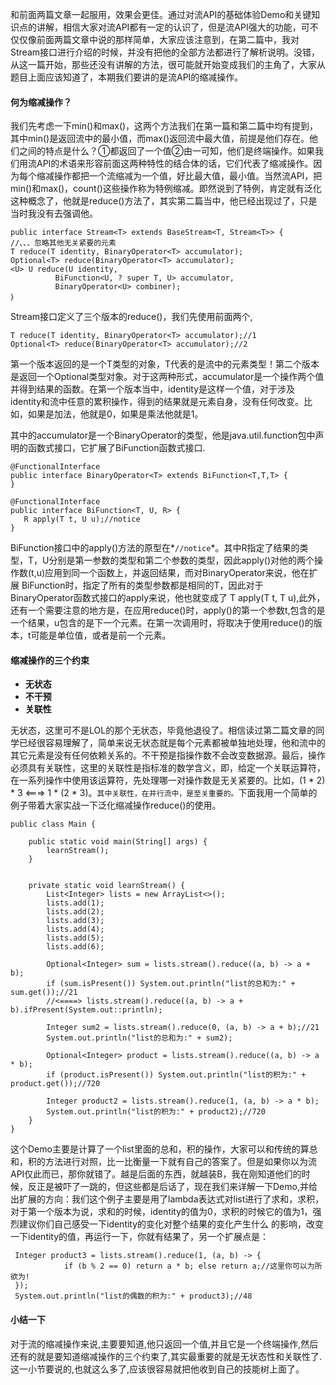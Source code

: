 和前面两篇文章一起服用，效果会更佳。通过对流API的基础体验Demo和关键知识点的讲解，相信大家对流API都有一定的认识了，但是流API强大的功能，可不仅仅像前面两篇文章中说的那样简单，大家应该注意到，在第二篇中，我对Stream接口进行介绍的时候，并没有把他的全部方法都进行了解析说明。没错，从这一篇开始，那些还没有讲解的方法，很可能就开始变成我们的主角了，大家从题目上面应该知道了，本期我们要讲的是流API的缩减操作。

#### 何为缩减操作？

我们先考虑一下min()和max()，这两个方法我们在第一篇和第二篇中均有提到，其中min()是返回流中的最小值，而max()返回流中最大值，前提是他们存在。他们之间的特点是什么？①都返回了一个值②由一可知，他们是终端操作。如果我们用流API的术语来形容前面这两种特性的结合体的话，它们代表了缩减操作。因为每个缩减操作都把一个流缩减为一个值，好比最大值，最小值。当然流API，把min()和max()，count()这些操作称为特例缩减。即然说到了特例，肯定就有泛化这种概念了，他就是reduce()方法了，其实第二篇当中，他已经出现过了，只是当时我没有去强调他。
```
public interface Stream<T> extends BaseStream<T, Stream<T>> {
//、、、忽略其他无关紧要的元素
T reduce(T identity, BinaryOperator<T> accumulator);
Optional<T> reduce(BinaryOperator<T> accumulator);
<U> U reduce(U identity,
          BiFunction<U, ? super T, U> accumulator,
          BinaryOperator<U> combiner);
｝
``` 
Stream接口定义了三个版本的reduce()，我们先使用前面两个,
```
T reduce(T identity, BinaryOperator<T> accumulator);//1
Optional<T> reduce(BinaryOperator<T> accumulator);//2
```
第一个版本返回的是一个T类型的对象，T代表的是流中的元素类型！第二个版本是返回一个Optional类型对象。对于这两种形式，accumulator是一个操作两个值并得到结果的函数。在第一个版本当中，identity是这样一个值，对于涉及identity和流中任意的累积操作，得到的结果就是元素自身，没有任何改变。比如，如果是加法，他就是0，如果是乘法他就是1。

其中的accumulator是一个BinaryOperator<T>的类型，他是java.util.function包中声明的函数式接口，它扩展了BiFunction函数式接口.

```
@FunctionalInterface
public interface BinaryOperator<T> extends BiFunction<T,T,T> {
}

@FunctionalInterface
public interface BiFunction<T, U, R> {
   R apply(T t, U u);//notice
}
```

BiFunction接口中的apply()方法的原型在*`//notice`*。其中R指定了结果的类型，T，U分别是第一参数的类型和第二个参数的类型，因此apply()对他的两个操作数(t,u)应用到同一个函数上，并返回结果，而对BinaryOperator<T>来说，他在扩展 BiFunction时，指定了所有的类型参数都是相同的T，因此对于BinaryOperator<T>函数式接口的apply来说，他也就变成了  T apply(T t, T u),此外，还有一个需要注意的地方是，在应用reduce()时，apply()的第一个参数t,包含的是一个结果，u包含的是下一个元素。在第一次调用时，将取决于使用reduce()的版本，t可能是单位值，或者是前一个元素。

#### 缩减操作的三个约束

* **无状态**
* **不干预**
* **关联性**

无状态，这里可不是LOL的那个无状态，毕竟他退役了。相信读过第二篇文章的同学已经很容易理解了，简单来说无状态就是每个元素都被单独地处理，他和流中的其它元素是没有任何依赖关系的。不干预是指操作数不会改变数据源。最后，操作必须具有关联性，这里的关联性是指标准的数学含义，即，给定一个关联运算符，在一系列操作中使用该运算符，先处理哪一对操作数是无关紧要的。比如，(1 * 2) * 3  <===> 1 * (2 * 3)。`其中关联性，在并行流中，是至关重要的。`下面我用一个简单的例子带着大家实战一下泛化缩减操作reduce()的使用。

```
public class Main {

    public static void main(String[] args) {
        learnStream();
    }


    private static void learnStream() {
        List<Integer> lists = new ArrayList<>();
        lists.add(1);
        lists.add(2);
        lists.add(3);
        lists.add(4);
        lists.add(5);
        lists.add(6);

        Optional<Integer> sum = lists.stream().reduce((a, b) -> a + b);
        if (sum.isPresent()) System.out.println("list的总和为:" + sum.get());//21
        //<====> lists.stream().reduce((a, b) -> a + b).ifPresent(System.out::println);

        Integer sum2 = lists.stream().reduce(0, (a, b) -> a + b);//21
        System.out.println("list的总和为:" + sum2);

        Optional<Integer> product = lists.stream().reduce((a, b) -> a * b);
        if (product.isPresent()) System.out.println("list的积为:" + product.get());//720

        Integer product2 = lists.stream().reduce(1, (a, b) -> a * b);
        System.out.println("list的积为:" + product2);//720
    }
}
```

这个Demo主要是计算了一个list里面的总和，积的操作，大家可以和传统的算总和，积的方法进行对照，比一比衡量一下就有自己的答案了。但是如果你以为流API仅此而已，那你就错了。越是后面的东西，就越装B，我在刚知道他们的时候，反正是被吓了一跳的，但这些都是后话了，现在我们来详解一下Demo,并给出扩展的方向：我们这个例子主要是用了lambda表达式对list进行了求和，求积，对于第一个版本为说，求和的时候，identity的值为0，求积的时候它的值为1，强烈建议你们自己感受一下identity的变化对整个结果的变化产生什么 的影响，改变一下identity的值，再运行一下，你就有结果了，另一个扩展点是：

```
 Integer product3 = lists.stream().reduce(1, (a, b) -> {
            if (b % 2 == 0) return a * b; else return a;//这里你可以为所欲为!
 });
 System.out.println("list的偶数的积为:" + product3);//48
```
#### 小结一下

对于流的缩减操作来说,主要要知道,他只返回一个值,并且它是一个终端操作,然后还有的就是要知道缩减操作的三个约束了,其实最重要的就是无状态性和关联性了.这一小节要说的,也就这么多了,应该很容易就把他收到自己的技能树上面了。
